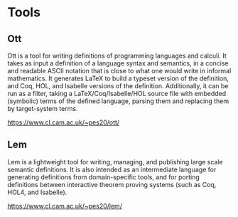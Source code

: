Tools
=====

Ott
---

Ott is a tool for writing definitions of programming languages and calculi. It takes as input a definition of a language syntax and semantics, in a concise and readable ASCII notation that is close to what one would write in informal mathematics. It generates LaTeX to build a typeset version of the definition, and Coq, HOL, and Isabelle versions of the definition. Additionally, it can be run as a filter, taking a LaTeX/Coq/Isabelle/HOL source file with embedded (symbolic) terms of the defined language, parsing them and replacing them by target-system terms.

https://www.cl.cam.ac.uk/~pes20/ott/

Lem
---

Lem is a lightweight tool for writing, managing, and publishing large scale semantic definitions. It is also intended as an intermediate language for generating definitions from domain-specific tools, and for porting definitions between interactive theorem proving systems (such as Coq, HOL4, and Isabelle).

https://www.cl.cam.ac.uk/~pes20/lem/
